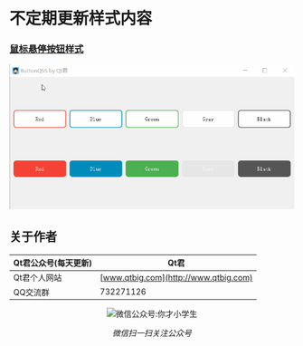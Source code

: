 # 不定期更新样式内容

### [鼠标悬停按钮样式](Button/Button.qss)

![鼠标悬停按钮样式](Button/Test/ButtonQSS.gif)

## 关于作者
|Qt君公众号(每天更新)|Qt君|
|---|---|
|Qt君个人网站|[www.qtbig.com](http://www.qtbig.com)|
|QQ交流群|732271126|

<p align="center">
  <img src="http://www.qtbig.com/about/index/my_qrcode.jpg" alt="微信公众号:你才小学生">
  <p align="center"><em>微信扫一扫关注公众号</em></p>
</p>

